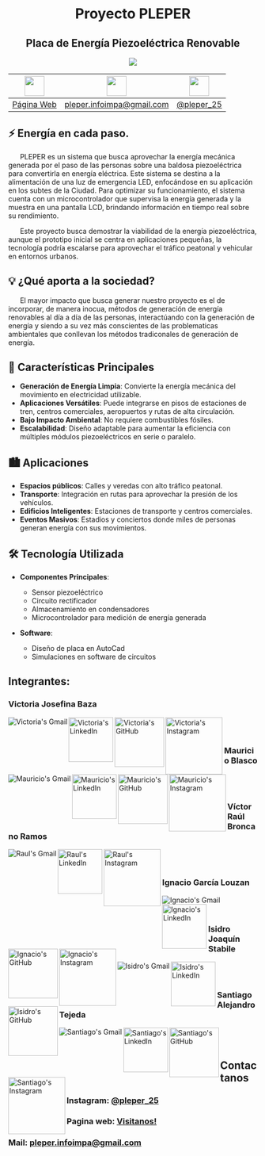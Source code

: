 <div align="center">


# Proyecto PLEPER
## Placa de Energía Piezoeléctrica Renovable 
<img src="Logo.png">

| <img width="40px" src="https://img.icons8.com/ios-filled/50/000000/internet.png" /> | <img width="40px" src="https://upload.wikimedia.org/wikipedia/commons/4/4e/Gmail_Icon.png" /> | <img width="40px" src="https://upload.wikimedia.org/wikipedia/commons/9/95/Instagram_logo_2022.svg" />|
|------------|-------|-----------|
|[Página Web](https://political-brave-parakeet.glitch.me/)|pleper.infoimpa@gmail.com|[@pleper_25](https://www.instagram.com/pleper_25/?igsh=Y2xkMGg4Z2V1NHdl#)|

</div>



## ⚡ Energía en cada paso.

&nbsp;&nbsp;&nbsp;&nbsp;&nbsp;&nbsp;PLEPER es un sistema que busca aprovechar la energía mecánica generada por el paso de las personas sobre una baldosa piezoeléctrica para convertirla en energía eléctrica. Este sistema se destina a la alimentación de una luz de emergencia LED, enfocándose en su aplicación en los subtes de la Ciudad. Para optimizar su funcionamiento, el sistema cuenta con un microcontrolador que supervisa la energía generada y la muestra en una pantalla LCD, brindando información en tiempo real sobre su rendimiento.

&nbsp;&nbsp;&nbsp;&nbsp;&nbsp;&nbsp;Este proyecto busca demostrar la viabilidad de la energía piezoeléctrica, aunque el prototipo inicial se centra en aplicaciones pequeñas, la tecnología podría escalarse para aprovechar el tráfico peatonal y vehicular en entornos urbanos.

## 💡 ¿Qué aporta a la sociedad?
&nbsp;&nbsp;&nbsp;&nbsp;&nbsp;&nbsp;El mayor impacto que busca generar nuestro proyecto es el de incorporar, de manera inocua, métodos de generación de energía renovables al día a día de las personas, interactúando con la generación de energía y siendo a su vez más conscientes de las problematicas ambientales que conllevan los métodos tradiconales de generación de energía. <br>


## 🔧 Características Principales

- **Generación de Energía Limpia**: Convierte la energía mecánica del movimiento en electricidad utilizable.
- **Aplicaciones Versátiles**: Puede integrarse en pisos de estaciones de tren, centros comerciales, aeropuertos y rutas de alta circulación.
- **Bajo Impacto Ambiental**: No requiere combustibles fósiles.
- **Escalabilidad**: Diseño adaptable para aumentar la eficiencia con múltiples módulos piezoeléctricos en serie o paralelo.

## 🏙️ Aplicaciones

- **Espacios públicos**: Calles y veredas con alto tráfico peatonal.
- **Transporte**: Integración en rutas para aprovechar la presión de los vehículos.
- **Edificios Inteligentes**: Estaciones de transporte y centros comerciales.
- **Eventos Masivos**: Estadios y conciertos donde miles de personas generan energía con sus movimientos.

## 🛠️ Tecnología Utilizada

- **Componentes Principales**:
  - Sensor piezoeléctrico
  - Circuito rectificador
  - Almacenamiento en condensadores
  - Microcontrolador para medición de energía generada
  
- **Software**:
  - Diseño de placa en AutoCad
  - Simulaciones en software de circuitos


## Integrantes:
<div align="center">

</div>

### Victoria Josefina Baza

<a href="https://mail.google.com/mail/?view=cm&to=victoriajosefinabaza@gmail.com" target="_blank">
  <img align="left" alt="Victoria's Gmail" src="https://img.shields.io/badge/Gmail-%20victoriajosefinabaza@gmail.com-D14836?style=for-the-badge&logo=gmail&logoColor=white&labelColor=D14836&color=white" />
</a>
<a href="https://www.linkedin.com/in/victoriajbaza/">
  <img align="left" alt="Victoria's LinkedIn" width="90px" src="https://img.shields.io/badge/LinkedIn-0A66C2?style=for-the-badge&logo=linkedin&logoColor=white" />
</a>
<a href="https://github.com/VickyyyBaza">
  <img align="left" alt="Victoria's GitHub" width="100px" src="https://img.shields.io/badge/GitHub-181717?style=for-the-badge&logo=github&logoColor=white" />
</a>
<a href="https://www.instagram.com/lavicky_victoria/">
  <img align="left" alt="Victoria's Instagram" width="115px" src="https://img.shields.io/badge/Instagram-E4405F?style=for-the-badge&logo=instagram&logoColor=white" />
</a>



<br><br>



### Mauricio Blasco
<a href="https://mail.google.com/mail/?view=cm&to=sirmauriciob@gmail.com" target="_blank">
  <img align="left" alt="Mauricio's Gmail" src="https://img.shields.io/badge/Gmail-%20sirmauriciob@gmail.com-D14836?style=for-the-badge&logo=gmail&logoColor=white&labelColor=D14836&color=white" />
</a>
<a href="https://www.linkedin.com/in/mauriciobl/">
  <img align="left" alt="Mauricio's LinkedIn" width="90px" src="https://img.shields.io/badge/LinkedIn-0A66C2?style=for-the-badge&logo=linkedin&logoColor=white" />
</a>
<a href="https://github.com/MauricioBlasco">
  <img align="left" alt="Mauricio's GitHub" width="100px" src="https://img.shields.io/badge/GitHub-181717?style=for-the-badge&logo=github&logoColor=white" />
</a>
<a href="https://www.instagram.com/maauricio.bl/">
  <img align="left" alt="Mauricio's Instagram" width="115px" src="https://img.shields.io/badge/Instagram-E4405F?style=for-the-badge&logo=instagram&logoColor=white" />
</a>

<br><br>

### Víctor Raúl Broncano Ramos
<a href="https://mail.google.com/mail/?view=cm&to=raul455896@gmail.com" target="_blank">
  <img align="left" alt="Raul's Gmail" src="https://img.shields.io/badge/Gmail-%20raul455896@gmail.com-D14836?style=for-the-badge&logo=gmail&logoColor=white&labelColor=D14836&color=white" />
</a>
<a href="https://www.linkedin.com/in/raul-broncano-3734a0357/">
  <img align="left" alt="Raul's LinkedIn" width="90px" src="https://img.shields.io/badge/LinkedIn-0A66C2?style=for-the-badge&logo=linkedin&logoColor=white" />
</a>
<a href="https://www.instagram.com/raul_broncano/">
  <img align="left" alt="Raul's Instagram" width="115px" src="https://img.shields.io/badge/Instagram-E4405F?style=for-the-badge&logo=instagram&logoColor=white" />
</a>


<br><br>

### Ignacio García Louzan
<a href="https://mail.google.com/mail/?view=cm&to=nachogarcialouzan@gmail.com" target="_blank">
  <img align="left" alt="Ignacio's Gmail" src="https://img.shields.io/badge/Gmail-%20nachogarcialouzan@gmail.com-D14836?style=for-the-badge&logo=gmail&logoColor=white&labelColor=D14836&color=white" />
</a>
<a href="https://www.linkedin.com/in/ignacio-garc%C3%ADa-louzan/">
  <img align="left" alt="Ignacio's LinkedIn" width="90px" src="https://img.shields.io/badge/LinkedIn-0A66C2?style=for-the-badge&logo=linkedin&logoColor=white" />
</a>
<a href="https://github.com/iglouzan">
  <img align="left" alt="Ignacio's GitHub" width="100px" src="https://img.shields.io/badge/GitHub-181717?style=for-the-badge&logo=github&logoColor=white" />
</a>
<a href="https://www.instagram.com/ignacio_1907/">
  <img align="left" alt="Ignacio's Instagram" width="115px" src="https://img.shields.io/badge/Instagram-E4405F?style=for-the-badge&logo=instagram&logoColor=white" />
</a>
<br><br>

### Isidro Joaquín Stabile

<a href="https://mail.google.com/mail/?view=cm&to=isidrost@hotmail.com" target="_blank">
  <img align="left" alt="Isidro's Gmail" src="https://img.shields.io/badge/Gmail-%20isidrost@hotmail.com-D14836?style=for-the-badge&logo=gmail&logoColor=white&labelColor=D14836&color=white" />
</a>
<a href="https://www.linkedin.com/in/isidro-stabile-4104a0357/">
  <img align="left" alt="Isidro's LinkedIn" width="90px" src="https://img.shields.io/badge/LinkedIn-0A66C2?style=for-the-badge&logo=linkedin&logoColor=white" />
</a>
<a href="https://github.com/Isidrost">
  <img align="left" alt="Isidro's GitHub" width="100px" src="https://img.shields.io/badge/GitHub-181717?style=for-the-badge&logo=github&logoColor=white" />
</a>

<br><br>
### Santiago Alejandro Tejeda
<a href="https://mail.google.com/mail/?view=cm&to=santiagotejeda36@gmail.com" target="_blank">
  <img align="left" alt="Santiago's Gmail" src="https://img.shields.io/badge/Gmail-%20santiagotejeda36@gmail.com-D14836?style=for-the-badge&logo=gmail&logoColor=white&labelColor=D14836&color=white" />
</a>
<a href="https://www.linkedin.com/in/santiago-tejeda/">
  <img align="left" alt="Santiago's LinkedIn" width="90px" src="https://img.shields.io/badge/LinkedIn-0A66C2?style=for-the-badge&logo=linkedin&logoColor=white" />
</a>
<a href="https://github.com/santiagoatejeda">
  <img align="left" alt="Santiago's GitHub" width="100px" src="https://img.shields.io/badge/GitHub-181717?style=for-the-badge&logo=github&logoColor=white" />
</a>
<a href="https://www.instagram.com/santiago.teje/">
  <img align="left" alt="Santiago's Instagram" width="115px" src="https://img.shields.io/badge/Instagram-E4405F?style=for-the-badge&logo=instagram&logoColor=white" />
</a>

<br><br>

## Contactanos

### Instagram: [@pleper_25](https://www.instagram.com/pleper_25/)

### Pagina web: [Visitanos!]([https://political-brave-parakeet.glitch.me/](https://pleper-impa.github.io/web/))

### Mail: pleper.infoimpa@gmail.com
